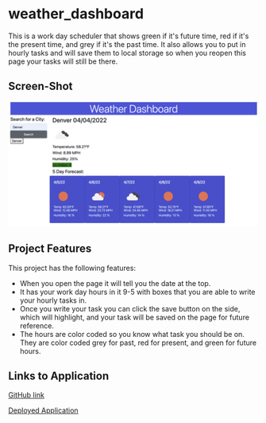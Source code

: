 # weather_dashboard
This is a work day scheduler that shows green if it's future time, red if it's the present time, and grey if it's the past time. It also allows you to put in hourly tasks and will save them to local storage so when you reopen this page your tasks will still be there.

## Screen-Shot

![This photo shows the application in use with things in different rows. It dose not show the coloring because it was after 5 when the photo was captured](./photo1.png)



## Project Features
This project has the following features:
<ul>
<li> When you open the page it will tell you the date at the top. </li>
<li> It has your work day hours in it 9-5 with boxes that you are able to write your hourly tasks in.</li>
<li> Once you write your task you can click the save button on the side, which will highlight, and your task will be saved on the page for future reference. </li>
<li> The hours are color coded so you know what task you should be on. They are color coded grey for past, red for present, and green for future hours.</li>
</ul>


## Links to Application

<a href="">GitHub link </a>

<a href="">Deployed Application </a>
